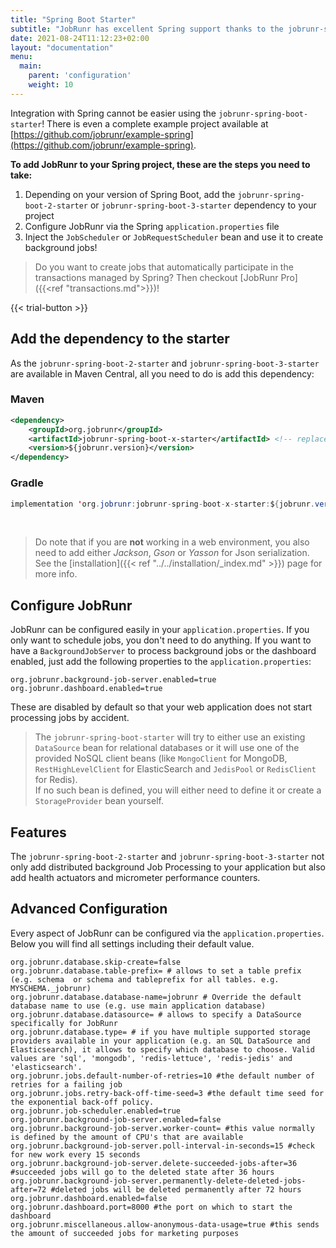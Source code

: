 ```yaml
---
title: "Spring Boot Starter"
subtitle: "JobRunr has excellent Spring support thanks to the jobrunr-spring-boot-starter"
date: 2021-08-24T11:12:23+02:00
layout: "documentation"
menu: 
  main: 
    parent: 'configuration'
    weight: 10
---
```

Integration with Spring cannot be easier using the `jobrunr-spring-boot-starter`! There is even a complete example project available at [https://github.com/jobrunr/example-spring](https://github.com/jobrunr/example-spring).

__To add JobRunr to your Spring project, these are the steps you need to take:__
1. Depending on your version of Spring Boot, add the `jobrunr-spring-boot-2-starter` or `jobrunr-spring-boot-3-starter` dependency to your project
2. Configure JobRunr via the Spring `application.properties` file
3. Inject the `JobScheduler` or `JobRequestScheduler` bean and use it to create background jobs!

> Do you want to create jobs that automatically participate in the transactions managed by Spring? Then checkout [JobRunr Pro]({{<ref "transactions.md">}})!

{{< trial-button >}}

## Add the dependency to the starter
As the `jobrunr-spring-boot-2-starter` and `jobrunr-spring-boot-3-starter` are available in Maven Central, all you need to do is add this dependency:
### Maven
```xml
<dependency> 
    <groupId>org.jobrunr</groupId> 
    <artifactId>jobrunr-spring-boot-x-starter</artifactId> <!-- replace x with your Spring Boot version -->
    <version>${jobrunr.version}</version> 
</dependency>
```

### Gradle
```java
implementation 'org.jobrunr:jobrunr-spring-boot-x-starter:${jobrunr.version}' // replace x with your Spring Boot version
```
<br/>

> Do note that if you are **not** working in a web environment, you also need to add either _Jackson_, _Gson_ or _Yasson_ for Json serialization. See the [installation]({{< ref "../../installation/_index.md" >}}) page for more info.


## Configure JobRunr
JobRunr can be configured easily in your `application.properties`. If you only want to schedule jobs, you don't need to do anything. If you want to have a `BackgroundJobServer` to process background jobs or the dashboard enabled, just add the following properties to the `application.properties`:

```
org.jobrunr.background-job-server.enabled=true
org.jobrunr.dashboard.enabled=true
```

These are disabled by default so that your web application does not start processing jobs by accident.


> The `jobrunr-spring-boot-starter` will try to either use an existing `DataSource` bean for relational databases or it will use one of the provided NoSQL client beans (like `MongoClient` for MongoDB, `RestHighLevelClient` for ElasticSearch and `JedisPool` or `RedisClient` for Redis). <br/>
> If no such bean is defined, you will either need to define it or create a `StorageProvider` bean yourself.

## Features
The `jobrunr-spring-boot-2-starter` and `jobrunr-spring-boot-3-starter` not only add distributed background Job Processing to your application but also add health actuators and micrometer performance counters.

## Advanced Configuration
Every aspect of JobRunr can be configured via the `application.properties`. Below you will find all settings including their default value.

```
org.jobrunr.database.skip-create=false
org.jobrunr.database.table-prefix= # allows to set a table prefix (e.g. schema  or schema and tableprefix for all tables. e.g. MYSCHEMA._jobrunr)
org.jobrunr.database.database-name=jobrunr # Override the default database name to use (e.g. use main application database)
org.jobrunr.database.datasource= # allows to specify a DataSource specifically for JobRunr
org.jobrunr.database.type= # if you have multiple supported storage providers available in your application (e.g. an SQL DataSource and Elasticsearch), it allows to specify which database to choose. Valid values are 'sql', 'mongodb', 'redis-lettuce', 'redis-jedis' and 'elasticsearch'.
org.jobrunr.jobs.default-number-of-retries=10 #the default number of retries for a failing job
org.jobrunr.jobs.retry-back-off-time-seed=3 #the default time seed for the exponential back-off policy.
org.jobrunr.job-scheduler.enabled=true
org.jobrunr.background-job-server.enabled=false
org.jobrunr.background-job-server.worker-count= #this value normally is defined by the amount of CPU's that are available
org.jobrunr.background-job-server.poll-interval-in-seconds=15 #check for new work every 15 seconds
org.jobrunr.background-job-server.delete-succeeded-jobs-after=36 #succeeded jobs will go to the deleted state after 36 hours
org.jobrunr.background-job-server.permanently-delete-deleted-jobs-after=72 #deleted jobs will be deleted permanently after 72 hours
org.jobrunr.dashboard.enabled=false
org.jobrunr.dashboard.port=8000 #the port on which to start the dashboard
org.jobrunr.miscellaneous.allow-anonymous-data-usage=true #this sends the amount of succeeded jobs for marketing purposes
```
